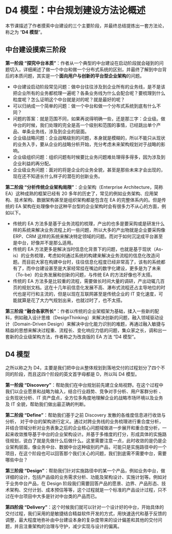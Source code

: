# D4 模型：中台规划建设方法论概述

本节课描述了作者摸索中台建设的三个主要阶段，并最终总结提炼出一套方法论，称之为 “**D4 模型**”。

## 中台建设摸索三阶段

**第一阶段 “探究中台本质”**：作者从一个典型的中台建设在启动阶段就会碰到的问题切入，详细阐述了做一个中台和做一个分布式系统的区别，并最终了解到中台背后的本质问题，其实是一个**面向用户与创新的平台型企业架构**的问题。

- 中台建设启动阶段常见问题：做中台往往涉及到企业所有的业务线，是不是该把企业所有的业务都梳理一遍呢？各条业务线为什么会配合呢？要梳理到什么粒度呢？怎么证明这个中台就是对的呢？就是最好的呢？
- 可以归纳成一个简单的问题：做一个中台和做一个分布式系统到底有什么不同？
- 问题的答案：就是范围不同，如果再说得明确一些，还是那三字：企业级。做中台的时候，我们处理的完全是高一个级别和范围的事情，已经跳出单个产品、单条业务线，涉及到企业的层面。
- 企业级战略问题：企业战略级别的问题，本身就是模糊的，所以不能只从现状的业务入手，要从企业的战略分析开始，充分考虑未来架构规划对于战略的影响。
- 企业级组织问题：组织问题有时候要比业务问题难处理得多得多，因为涉及到企业利益的再分配。
- 企业级业务问题：面对的将是企业的业务全貌，甚至是那些未来才会出现的，现在还不知道长什么样子的潜在的创新业务。

**第二阶段 “分析传统企业架构局限”**：企业架构（Enterprise Architecture，简称 EA）这种成熟的框架已经有 20 多年的历史了，常见的例如业务架构、应用架构、技术架构、数据架构甚至是组织架构都是包含在 EA 的完整体系内的。但是传统的 EA 架构在处理像中台这种平台型的企业架构时会有很多力不从心的方面，例如以下。

- 传统的 EA 方法多是基于业务流程的梳理，产出的也多是要采购或是研发什么样的系统来解决业务流程上的一些问题，所以大多的产出物就是企业要采购像 ERP、CRM 这样的系统来解决特定领域的问题。而对于如何沉淀成平台甚至是中台，好像并不是那么适用。
- 传统的 EA 方法更多是解决当时信息化背景下的问题，也就是基于现状（As-is）的业务梳理，考虑如何通过系统的构建来解决业务流程的信息化改造问题。而目前大家在构建中台时，往往信息化程度已经非常高了，该有的系统都有了，而中台建设甚至是大家经常挂在嘴边的数字化建设，更多是为了未来（To-be）的业务发展和创新的问题，与传统 EA 的方法好像也不太搭。
- 传统的 EA 方法多是比较重的流程，需要做长时间大量的调研，产出动辄几百页的规划文档。这在十几年前信息化发展不高、瀑布式流程还占主导地位的时代也是可行和主流的，但是以现在互联网甚至是传统企业的 IT 变化速度，可能就算是花了大力气规划出来，也就过时了，也不太搭。

**第三阶段 “融合各家所长”**：作者以传统的企业架框架为基础，揉入一些新的配料，例如融入设计思维（DesignThinking）来解决创新的问题，融入领域驱动设计（Domain-Driven Design）来解决中台化能力识别的难题，再通过融入敏捷与精益的思想来解决过程重、流程长、变化响应力低的问题，集众家之长，调和出一套新的企业级架构方法，作者称之为改良版的 EA 方法 “D4 模型”。

## D4 模型

之所以称之为 D4，主要是我们把中台从整体规划到落地交付的过程划分了四个不同的阶段，而且这四个阶段的英文首字母都是 D，所以叫 D4 模型。

**第一阶段 “Discovery”**：帮助我们在中台规划前先建立全局视野。在这个过程中我们以企业愿景和战略为输入，结合行业趋势、竞争对手分析、用户客群分析 、业务现状分析、IT 资产盘点，全方位多角度地理解企业的战略市场环境以及业务及 IT 全貌，帮助我们做出最正确的判断。

**第二阶段 “Define”**：帮助我们基于之前 Discovery 发散的各维度信息进行收敛与分析， 对于中台的架构进行定义。通过对跨业务线的业务梳理进行重合度分析，并结合领域分析对业务表象之后的企业核心问题域做进一步展开和重合度分析，一起来收敛推导基于中台的企业架构设计。并基于多维度的打分，形成具体的实施路径规划，说白了就是先做什么后做什么。这里需要注意一点，此时收敛的是仍是企业架构层面，像业务中台、数据中台这种级别的产品，可能只是实施路径中的一个项目，在这个阶段也可以回答那个我们关心的问题，我们到底需不需要中台，需要哪些中台？

**第三阶段 “Design”**：帮助我们针对实施路径中的某一个产品，例如业务中台，做详细的设计，包括产品级的业务需求分析、功能及架构设计、实施计划等。例如对于业务中台产品，在 Design 阶段我们需要回答产品的愿景、边界、产品形态、技术架构、交付计划、成本预估等等，这个过程就是一个标准的产品设计过程，只不过在中台项目中大多是针对中台类的产品而已。

**第四阶段 “Delivery”**：这个时候我们就可以针对一个设计好的中台，开始具体的交付过程，我们采用的是敏捷结合精益软件开发的方式，用快速迭代和基于反馈的调整，最大程度地弥补由中台建设本身的复杂度带来的设计偏差和其他的交付问题，并且注重架构的治理与守护，减少实现与设计的偏离。

